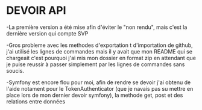 # DEVOIR API
-La première version a été mise afin d'éviter le "non rendu", mais c'est la dernière version qui compte SVP

-Gros probleme avec les methodes d'exportation t d'importation de github, j'ai utilisé les lignes de commandes mais il y avait que mon README qui se chargeait c'est pourquoi j'ai mis mon dossier en format zip en attendant que je puise reussir à passer simplement par les lignes de commandes sans soucis.

-Symfony est encore flou pour moi, afin de rendre se devoir j'ai obtenu de l'aide notament pour le TokenAuthenticator (que je navais pas su mettre en place lors de mon dernier devoir symfony), la methode get, post et des relations entre données 
